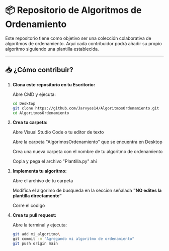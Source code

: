 # 📦 Repositorio de Algoritmos de Ordenamiento

Este repositorio tiene como objetivo ser una colección colaborativa de algoritmos de ordenamiento. Aquí cada contribuidor podrá añadir su propio algoritmo siguiendo una plantilla establecida.

---

## 📥 ¿Cómo contribuir?

1. **Clona este repositorio en tu Escritorio:**

   Abre CMD y ejecuta:

   ```bash
   cd Desktop
   git clone https://github.com/Jarvyes14/AlgoritmosOrdenamiento.git
   cd AlgoritmosOrdenamiento

2. **Crea tu carpeta:**
   
   Abre Visual Studio Code o tu editor de texto

   Abre la carpeta "AlgorimosOrdenamiento" que se encuentra en Desktop

   Crea una nueva carpeta con el nombre de tu algoritmo de ordenamiento

   Copia y pega el archivo "Plantilla.py" ahí

3. **Implementa tu algoritmo:**

   Abre el archivo de tu carpeta

   Modifica el algorimo de busqueda en la seccion señalada
   **"NO edites la plantilla directamente"**

   Corre el codigo

4. **Crea tu pull request:**

   Abre la terminal y ejecuta:

   ```bash
   git add mi_algoritmo\
   git commit -m "Agregando mi algoritmo de ordenamiento"
   git push origin main

